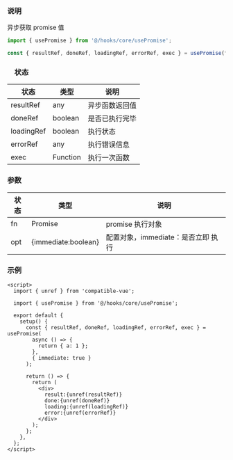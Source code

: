 ### 说明

异步获取 promise 值

```js
import { usePromise } from '@/hooks/core/usePromise';

const { resultRef, doneRef, loadingRef, errorRef, exec } = usePromise(fn, opt);
```

### 　状态

| 状态       | 类型     | 说明           |
| ---------- | -------- | -------------- |
| resultRef  | any      | 异步函数返回值 |
| doneRef    | boolean  | 是否已执行完毕 |
| loadingRef | boolean  | 执行状态       |
| errorRef   | any      | 执行错误信息   |
| exec       | Function | 执行一次函数   |

### 参数

| 状态 | 类型                | 说明                               |
| ---- | ------------------- | ---------------------------------- |
| fn   | Promise             | promise 执行对象                   |
| opt  | {immediate:boolean} | 配置对象，immediate：是否立即 执行 |

### 示例

```vue
<script>
  import { unref } from 'compatible-vue';

  import { usePromise } from '@/hooks/core/usePromise';

  export default {
    setup() {
      const { resultRef, doneRef, loadingRef, errorRef, exec } = usePromise(
        async () => {
          return { a: 1 };
        },
        { immediate: true }
      );

      return () => {
        return (
          <div>
            result:{unref(resultRef)}
            done:{unref(doneRef)}
            loading:{unref(loadingRef)}
            error:{unref(errorRef)}
          </div>
        );
      };
    },
  };
</script>
```
